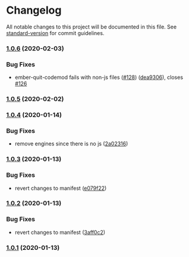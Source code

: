 # Changelog

All notable changes to this project will be documented in this file. See [standard-version](https://github.com/conventional-changelog/standard-version) for commit guidelines.

### [1.0.6](https://github.com/ember-cli/ember-cli-update-codemods-manifest/compare/ember-app-codemods-manifest@1.0.5...ember-app-codemods-manifest@1.0.6) (2020-02-03)


### Bug Fixes

* ember-quit-codemod fails with non-js files ([#128](https://github.com/ember-cli/ember-cli-update-codemods-manifest/issues/128)) ([dea9306](https://github.com/ember-cli/ember-cli-update-codemods-manifest/commit/dea9306c5cd0a5b451c4948ea51749dfd1e62e20)), closes [#126](https://github.com/ember-cli/ember-cli-update-codemods-manifest/issues/126)

### [1.0.5](https://github.com/ember-cli/ember-cli-update-codemods-manifest/compare/ember-app-codemods-manifest@1.0.4...ember-app-codemods-manifest@1.0.5) (2020-02-02)

### [1.0.4](https://github.com/ember-cli/ember-cli-update-codemods-manifest/compare/ember-app-codemods-manifest@1.0.3...ember-app-codemods-manifest@1.0.4) (2020-01-14)


### Bug Fixes

* remove engines since there is no js ([2a02316](https://github.com/ember-cli/ember-cli-update-codemods-manifest/commit/2a0231642f648f3f71d99785c0e1a50ee5e0bd65))

### [1.0.3](https://github.com/ember-cli/ember-cli-update-codemods-manifest/compare/ember-app-codemods-manifest@1.0.2...ember-app-codemods-manifest@1.0.3) (2020-01-13)


### Bug Fixes

* revert changes to manifest ([e079f22](https://github.com/ember-cli/ember-cli-update-codemods-manifest/commit/e079f2207e946e69f55706be74600a23e40912e0))

### [1.0.2](https://github.com/ember-cli/ember-cli-update-codemods-manifest/compare/ember-app-codemods-manifest@1.0.1...ember-app-codemods-manifest@1.0.2) (2020-01-13)


### Bug Fixes

* revert changes to manifest ([3aff0c2](https://github.com/ember-cli/ember-cli-update-codemods-manifest/commit/3aff0c28dee2baacd0abffe7a75f5e5df94294b2))

### [1.0.1](https://github.com/ember-cli/ember-cli-update-codemods-manifest/compare/ember-app-codemods-manifest@1.0.0...ember-app-codemods-manifest@1.0.1) (2020-01-13)
